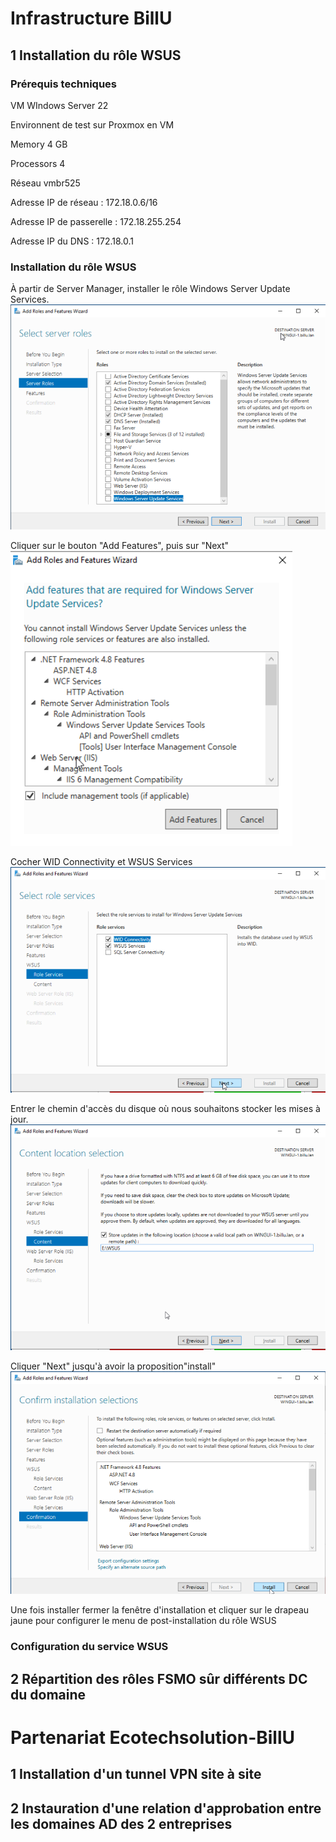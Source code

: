 # Infrastructure BillU
 
## 1 Installation du rôle WSUS 
### Prérequis techniques

VM WIndows Server 22

Environnent de test sur Proxmox en VM

Memory 4 GB

Processors 4

Réseau vmbr525

Adresse IP de réseau : 172.18.0.6/16

Adresse IP de passerelle : 172.18.255.254

Adresse IP du DNS : 172.18.0.1

### Installation du rôle WSUS
À partir de Server Manager, installer le rôle Windows Server Update Services.  
![](../Ressources/S08/S08WSUS-1.png)

Cliquer sur le bouton "Add Features", puis sur "Next"
![](../Ressources/S08/S08WSUS-2.png)

Cocher WID Connectivity et WSUS Services
![](../Ressources/S08/S08WSUS-3.png)

Entrer le chemin d'accès du disque où nous souhaitons stocker les mises à jour.  
![](../Ressources/S08/S08WSUS-4.png)

Cliquer "Next" jusqu'à avoir la proposition"install" 
![](../Ressources/S08/S08WSUS-5.png)

Une fois installer fermer la fenêtre d'installation et cliquer sur le drapeau jaune pour configurer le menu de post-installation du rôle WSUS

### Configuration du service WSUS  


## 2 Répartition des rôles FSMO sûr différents DC du domaine

 # Partenariat Ecotechsolution-BillU
 
## 1 Installation d'un tunnel VPN site à site

## 2 Instauration d'une relation d'approbation entre les domaines AD des 2 entreprises
 
